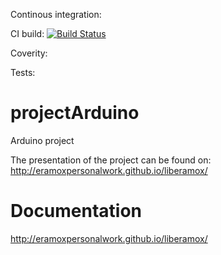 Continous integration:




CI build: 
[![Build Status](https://travis-ci.org/EramoxPersonalWork/liberamox.svg?branch=master)](https://travis-ci.org/EramoxPersonalWork/liberamox)


Coverity:

Tests:

# projectArduino
Arduino project

The presentation of the project can be found on: http://eramoxpersonalwork.github.io/liberamox/

# Documentation
http://eramoxpersonalwork.github.io/liberamox/


